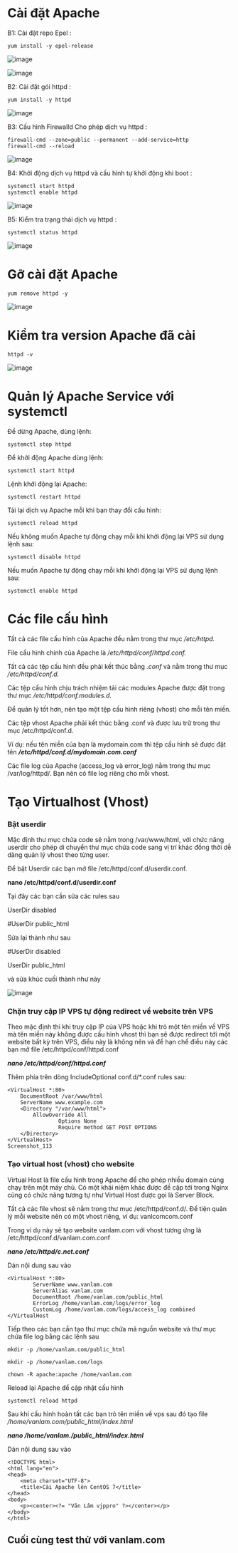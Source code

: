 #  Cài đặt Apache
B1: Cài đặt repo Epel :
```
yum install -y epel-release
```

![image](https://user-images.githubusercontent.com/111721629/188775772-55b9ba43-09ed-4599-975f-eb7e15aafd42.png)

![image](https://user-images.githubusercontent.com/111721629/188775709-7cb7d7d8-a59c-40a8-8af3-4ea9794cb1ab.png)


B2: Cài đặt gói httpd :
```
yum install -y httpd
```
![image](https://user-images.githubusercontent.com/111721629/188776062-380d98de-0b93-4fd3-85e8-9f347ed82d7c.png)



B3: Cấu hình Firewalld Cho phép dịch vụ httpd  :
```
firewall-cmd --zone=public --permanent --add-service=http
firewall-cmd --reload
```
![image](https://user-images.githubusercontent.com/111721629/188776584-18ee377f-b3a5-4fbe-86f0-83f815a862d0.png)

B4: Khởi động dịch vụ httpd và cấu hình tự khởi động khi boot  :
```
systemctl start httpd
systemctl enable httpd
```
![image](https://user-images.githubusercontent.com/111721629/188776993-05fe24f9-6fdd-4a7d-960d-bbb82dedc725.png)

B5: Kiểm tra trạng thái dịch vụ httpd :
```
systemctl status httpd
```
![image](https://user-images.githubusercontent.com/111721629/188777085-fcef20d5-5f69-4f01-bb3b-1bc3f160db5d.png)

# Gỡ cài đặt Apache
```
yum remove httpd -y
```
![image](https://user-images.githubusercontent.com/111721629/188777480-ea8e4a1b-d5dc-4e80-b28b-eb4d288f27c5.png)

# Kiểm tra version Apache đã cài
```
httpd -v
```
![image](https://user-images.githubusercontent.com/111721629/188777231-8ab06d28-b6fa-4b92-a290-df6ea92e4631.png)

# Quản lý Apache Service với systemctl

Để dừng Apache, dùng lệnh:
```
systemctl stop httpd
```
Để khởi động Apache dùng lệnh:
```
systemctl start httpd
```
Lệnh khởi động lại Apache:
```
systemctl restart httpd
```
Tải lại dịch vụ Apache mỗi khi bạn thay đổi cấu hình:
```
systemctl reload httpd
```
Nếu không muốn Apache tự động chạy mỗi khi khởi động lại VPS sử dụng lệnh sau:
```
systemctl disable httpd
```
Nếu muốn Apache tự động chạy mỗi khi khởi động lại VPS sử dụng lệnh sau:
```
systemctl enable httpd
```

# Các file cấu hình

Tất cả các file cấu hình của Apache đều nằm trong thư mục */etc/httpd.*

File cấu hình chính của Apache là */etc/httpd/conf/httpd.conf.*

Tất cả các tệp cấu hình đều phải kết thúc bằng *.conf* và nằm trong thư mục */etc/httpd/conf.d.*

Các tệp cấu hình chịu trách nhiệm tải các modules Apache được đặt trong thư mục */etc/httpd/conf.modules.d.*

Để quản lý tốt hơn, nên tạo một tệp cấu hình riêng (vhost) cho mỗi tên miền.

Các tệp vhost Apache phải kết thúc bằng .conf và được lưu trữ trong thư mục /etc/httpd/conf.d. 

Ví dụ: nếu tên miền của bạn là mydomain.com thì tệp cấu hình sẽ được đặt tên ***/etc/httpd/conf.d/mydomain.com.conf***

Các file log của Apache (access_log và error_log) nằm trong thư mục /var/log/httpd/. Bạn nên có file log riêng cho mỗi vhost.

# Tạo Virtualhost (Vhost)

### Bật userdir

Mặc định thư mục chứa code sẽ nằm trong /var/www/html, với chức năng userdir cho phép di chuyển thư mục chứa code sang vị trí khác đồng thời dễ dàng quản lý vhost theo từng user.

Để bật Userdir các bạn mở file /etc/httpd/conf.d/userdir.conf.

**nano /etc/httpd/conf.d/userdir.conf**

Tại đây các bạn cần sửa các rules sau

UserDir disabled

#UserDir public_html

Sửa lại thành như sau

#UserDir disabled

UserDir public_html

và sửa khúc cuối thành như này

![image](https://user-images.githubusercontent.com/111721629/188820952-67ed4909-3a9b-43e2-8c20-73d24e48bece.png)

### Chặn truy cập IP VPS tự động redirect về website trên VPS

Theo mặc định thì khi truy cập IP của VPS hoặc khi trỏ một tên miền về VPS mà tên miền này không được cấu hình vhost thì bạn sẽ được redirect tới một website bất kỳ trên VPS, điều này là không nên và để hạn chế điều này các bạn mở file /etc/httpd/conf/httpd.conf

***nano /etc/httpd/conf/httpd.conf***

Thêm phía trên dòng IncludeOptional conf.d/*.conf rules sau:
```
<VirtualHost *:80>
	DocumentRoot /var/www/html
	ServerName www.example.com
	<Directory "/var/www/html">
		AllowOverride All
                Options None
                Require method GET POST OPTIONS
	</Directory>
</VirtualHost>
Screenshot_113
```

### Tạo virtual host (vhost) cho website

Virtual Host là file cấu hình trong Apache để cho phép nhiều domain cùng chạy trên một máy chủ. Có một khái niệm khác được đề cập tới trong Nginx cũng có chức năng tương tự như Virtual Host được gọi là Server Block.

Tất cả các file vhost sẽ nằm trong thư mục /etc/httpd/conf.d/. Để tiện quản lý mỗi website nên có một vhost riêng, ví dụ: vanlcomcom.conf

Trong ví dụ này sẽ tạo website vanlam.com với vhost tương ứng là /etc/httpd/conf.d/vanlam.com.conf

***nano /etc/httpd/c.net.conf***

Dán nội dung sau vào
```
<VirtualHost *:80>
        ServerName www.vanlam.com
        ServerAlias vanlam.com
        DocumentRoot /home/vanlam.com/public_html
        ErrorLog /home/vanlam.com/logs/error_log
        CustomLog /home/vanlam.com/logs/access_log combined
</VirtualHost

```
Tiếp theo các bạn cần tạo thư mục chứa mã nguồn website và thư mục chứa file log bằng các lệnh sau
```
mkdir -p /home/vanlam.com/public_html

mkdir -p /home/vanlam.com/logs

chown -R apache:apache /home/vanlam.com
```
Reload lại Apache để cập nhật cấu hình
```
systemctl reload httpd
```
Sau khi cấu hình hoàn tất các bạn trỏ tên miền về vps sau đó tạo file */home/vanlam.com/public_html/index.html*

***nano /home/vanlam./public_html/index.html***

Dán nội dung sau vào
```
<!DOCTYPE html>
<html lang="en">
<head>
	<meta charset="UTF-8">
	<title>Cài Apache lên CentOS 7</title>
</head>
<body>
	<p><center><?= "Văn Lâm vjppro" ?></center></p>
</body>
</html>
```


## Cuối cùng test thử với vanlam.com

